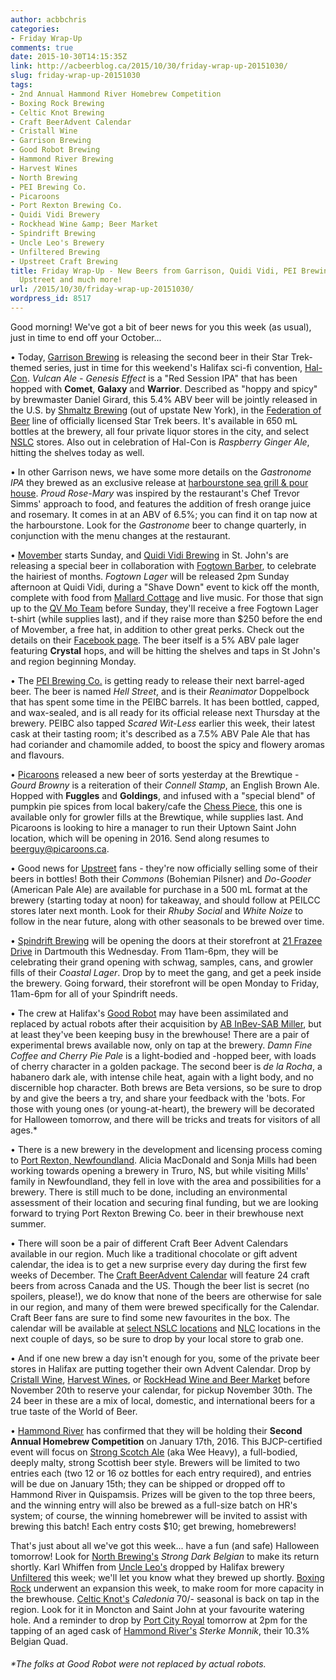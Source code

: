 ```yaml
---
author: acbbchris
categories:
- Friday Wrap-Up
comments: true
date: 2015-10-30T14:15:35Z
link: http://acbeerblog.ca/2015/10/30/friday-wrap-up-20151030/
slug: friday-wrap-up-20151030
tags:
- 2nd Annual Hammond River Homebrew Competition
- Boxing Rock Brewing
- Celtic Knot Brewing
- Craft BeerAdvent Calendar
- Cristall Wine
- Garrison Brewing
- Good Robot Brewing
- Hammond River Brewing
- Harvest Wines
- North Brewing
- PEI Brewing Co.
- Picaroons
- Port Rexton Brewing Co.
- Quidi Vidi Brewery
- Rockhead Wine &amp; Beer Market
- Spindrift Brewing
- Uncle Leo's Brewery
- Unfiltered Brewing
- Upstreet Craft Brewing
title: Friday Wrap-Up - New Beers from Garrison, Quidi Vidi, PEI Brewing, Picaroons,
  Upstreet and much more!
url: /2015/10/30/friday-wrap-up-20151030/
wordpress_id: 8517
---
```


Good morning! We've got a bit of beer news for you this week (as usual), just in time to end off your October...

• Today, [Garrison Brewing](http://www.garrisonbrewing.com/) is releasing the second beer in their Star Trek-themed series, just in time for this weekend's Halifax sci-fi convention, [Hal-Con](http://www.hal-con.com/). _Vulcan Ale - Genesis Effect_ is a "Red Session IPA" that has been hopped with **Comet**, **Galaxy** and **Warrior**. Described as "hoppy and spicy" by brewmaster Daniel Girard, this 5.4% ABV beer will be jointly released in the U.S. by [Shmaltz Brewing](http://www.shmaltzbrewing.com/) (out of upstate New York), in the [Federation of Beer](http://www.federationofbeer.com/) line of officially licensed Star Trek beers. It's available in 650 mL bottles at the brewery, all four private liquor stores in the city, and select [NSLC](http://www.mynslc.com/Pages/ProductAvailability.aspx?ProductId=1022311) stores. Also out in celebration of Hal-Con is _Raspberry Ginger Ale_, hitting the shelves today as well.

• In other Garrison news, we have some more details on the _Gastronome IPA_ they brewed as an exclusive release at [harbourstone sea grill & pour house](http://www.marriott.com/hotel-restaurants/yhzmc-halifax-marriott-harbourfront-hotel/harbourstone/5470933/home-page.mi). _Proud Rose-Mary_ was inspired by the restaurant's Chef Trevor Simms' approach to food, and features the addition of fresh orange juice and rosemary. It comes in at an ABV of 6.5%; you can find it on tap now at the harbourstone. Look for the _Gastronome_ beer to change quarterly, in conjunction with the menu changes at the restaurant.

• [Movember](https://ca.movember.com/) starts Sunday, and [Quidi Vidi Brewing](http://www.quidividibrewery.ca/) in St. John's are releasing a special beer in collaboration with [Fogtown Barber](http://www.fogtownbrand.com/), to celebrate the hairiest of months. _Fogtown Lager_ will be released 2pm Sunday afternoon at Quidi Vidi, during a "Shave Down" event to kick off the month, complete with food from [Mallard Cottage](http://mallardcottage.ca/web/location/) and live music. For those that sign up to the [QV Mo Team](https://ca.movember.com/team/2024961) before Sunday, they'll receive a free Fogtown Lager t-shirt (while supplies last), and if they raise more than $250 before the end of Movember, a free hat, in addition to other great perks. Check out the details on their [Facebook page](https://www.facebook.com/events/495500700630560/). The beer itself is a 5% ABV pale lager featuring **Crystal** hops, and will be hitting the shelves and taps in St John's and region beginning Monday.

• The [PEI Brewing Co.](http://peibrewingcompany.com/) is getting ready to release their next barrel-aged beer. The beer is named _Hell Street_, and is their _Reanimator_ Doppelbock that has spent some time in the PEIBC barrels. It has been bottled, capped, and wax-sealed, and is all ready for its official release next Thursday at the brewery. PEIBC also tapped _Scared Wit-Less_ earlier this week, their latest cask at their tasting room; it's described as a 7.5% ABV Pale Ale that has had coriander and chamomile added, to boost the spicy and flowery aromas and flavours.

• [Picaroons](https://www.facebook.com/picaroons) released a new beer of sorts yesterday at the Brewtique - _Gourd Browny_ is a reiteration of their _Connell Stamp_, an English Brown Ale. Hopped with **Fuggles** and **Goldings**, and infused with a "special blend" of pumpkin pie spices from local bakery/cafe the [Chess Piece](https://www.facebook.com/ChessPiecePatisserieCafe/?fref=ts), this one is available only for growler fills at the Brewtique, while supplies last. And Picaroons is looking to hire a manager to run their Uptown Saint John location, which will be opening in 2016. Send along resumes to [beerguy@picaroons.ca](mailto:beerguy@picaroons.ca).

• Good news for [Upstreet](http://upstreetcraftbrewing.com) fans - they're now officially selling some of their beers in bottles! Both their _Commons_ (Bohemian Pilsner) and _Do-Gooder_ (American Pale Ale) are available for purchase in a 500 mL format at the brewery (starting today at noon) for takeaway, and should follow at PEILCC stores later next month. Look for their _Rhuby Social_ and _White Noize_ to follow in the near future, along with other seasonals to be brewed over time.

• [Spindrift Brewing](http://spindriftbrewing.com/) will be opening the doors at their storefront at [21 Frazee Drive](https://www.google.com/maps/place/21+Frazee+Ave,+Dartmouth,+NS+B3B,+Canada/@44.7141566,-63.5852724,17z/data=!3m1!4b1!4m2!3m1!1s0x4b5a26e38adc9e9f:0x16e457a5dd8b4178) in Dartmouth this Wednesday. From 11am-6pm, they will be celebrating their grand opening with schwag, samples, cans, and growler fills of their _Coastal Lager_. Drop by to meet the gang, and get a peek inside the brewery. Going forward, their storefront will be open Monday to Friday, 11am-6pm for all of your Spindrift needs.

• The crew at Halifax's [Good Robot](http://wroughtironbrewing.ca/) may have been assimilated and replaced by actual robots after their acquisition by [AB InBev-SAB Miller](https://twitter.com/GoodRobotBrew/status/658642664183701504), but at least they've been keeping busy in the brewhouse! There are a pair of experimental brews available now, only on tap at the brewery. _Damn Fine Coffee and Cherry Pie Pale_ is a light-bodied and -hopped beer, with loads of cherry character in a golden package. The second beer is _de la Rocha_, a habanero dark ale, with intense chile heat, again with a light body, and no discernible hop character. Both brews are Beta versions, so be sure to drop by and give the beers a try, and share your feedback with the 'bots. For those with young ones (or young-at-heart), the brewery will be decorated for Halloween tomorrow, and there will be tricks and treats for visitors of all ages.*

• There is a new brewery in the development and licensing process coming to [Port Rexton, Newfoundland](https://www.google.com/maps/place/Port+Rexton,+NL,+Canada/@48.3891369,-53.3531215,13z/data=!3m1!4b1!4m2!3m1!1s0x4b745616084d9f31:0x7ea1b7c96ffab1d3). Alicia MacDonald and Sonja Mills had been working towards opening a brewery in Truro, NS, but while visiting Mills' family in Newfoundland, they fell in love with the area and possibilities for a brewery. There is still much to be done, including an environmental assessment of their location and securing final funding, but we are looking forward to trying Port Rexton Brewing Co. beer in their brewhouse next summer.

• There will soon be a pair of different Craft Beer Advent Calendars available in our region. Much like a traditional chocolate or gift advent calendar, the idea is to get a new surprise every day during the first few weeks of December. The [Craft BeerAdvent Calendar](http://www.craftbeerimports.ca/craft/beeradvent-calendar.php) will feature 24 craft beers from across Canada and the US. Though the beer list is secret (no spoilers, please!), we do know that none of the beers are otherwise for sale in our region, and many of them were brewed specifically for the Calendar. Craft Beer fans are sure to find some new favourites in the box. The calendar will be available at [select NSLC locations](http://www.mynslc.com/Pages/ProductAvailability.aspx?ProductId=1020756) and [NLC](http://www.nfliquor.com/) locations in the next couple of days, so be sure to drop by your local store to grab one.

• And if one new brew a day isn't enough for you, some of the private beer stores in Halifax are putting together their own Advent Calendar. Drop by [Cristall Wine](http://www.cristallwinemerchants.com), [Harvest Wines](http://www.harvestwines.ca/store/), or [RockHead Wine and Beer Market](http://www.rockhead.ca/) before November 20th to reserve your calendar, for pickup November 30th. The 24 beer in these are a mix of local, domestic, and international beers for a true taste of the World of Beer.

• [Hammond River](https://www.facebook.com/hammondriverbrewery) has confirmed that they will be holding their **Second Annual Homebrew Competition** on January 17th, 2016. This BJCP-certified event will focus on [Strong Scotch Ale](http://bjcp.org/2008styles/style09.php#1e) (aka Wee Heavy), a full-bodied, deeply malty, strong Scottish beer style. Brewers will be limited to two entries each (two 12 or 16 oz bottles for each entry required), and entries will be due on January 15th; they can be shipped or dropped off to Hammond River in Quispamsis. Prizes will be given to the top three beers, and the winning entry will also be brewed as a full-size batch on HR's system; of course, the winning homebrewer will be invited to assist with brewing this batch! Each entry costs $10; get brewing, homebrewers!

That's just about all we've got this week... have a fun (and safe) Halloween tomorrow! Look for [North Brewing's](http://www.northbrewing.ca/) _Strong Dark Belgian_ to make its return shortly. Karl Whiffen from [Uncle Leo's](http://uncleleosbrewery.ca/) dropped by Halifax brewery [Unfiltered](http://unfuckingfiltered.com/) this week; we'll let you know what they brewed up shortly. [Boxing Rock](http://www.boxingrock.ca/) underwent an expansion this week, to make room for more capacity in the brewhouse. [Celtic Knot's](https://www.facebook.com/CelticKnotBrewing) _Caledonia_ 70/- seasonal is back on tap in the region. Look for it in Moncton and Saint John at your favourite watering hole. And a reminder to drop by [Port City Royal](http://www.portcityroyal.com/) tomorrow at 2pm for the tapping of an aged cask of [Hammond River's](https://www.facebook.com/hammondriverbrewery) _Sterke Monnik_, their 10.3% Belgian Quad.


###### *The folks at Good Robot were not replaced by actual robots.
